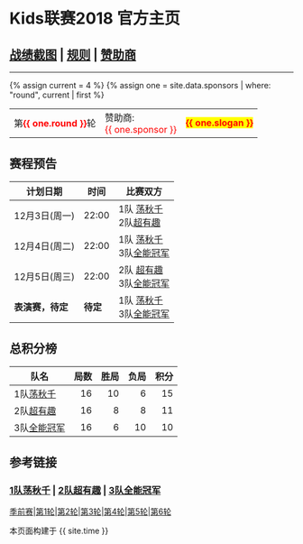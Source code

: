 # Kids联赛2018 官方主页
## [战绩截图](https://m.weibo.cn/u/6852703787) \| [规则][rule] \| [赞助商][spr]
---

{% assign current = 4 %}
{% assign one = site.data.sponsors | where: "round", current | first %}

<table> 
   <tr>    
    <td> 第<b><font color="red">{{ one.round }}</font></b>轮</td>
    <td> 赞助商:<br><font color="red">{{ one.sponsor }} </font></td>
      <td> 
         <b>
            <font color="red">
               <span style="background-color: yellow">{{ one.slogan }}</span>
            </font>
         </b> 
      </td>
   </tr>
</table>


## 赛程预告
<!--本轮已完赛-->


|计划日期|时间|比赛双方|
|--------|------|----|
|12月3日(周一)| 22:00| 1队 [荡秋千][t1] <br> 2队[超有趣][t2] |	
|12月4日(周二)| 22:00 | 1队 [荡秋千][t1] <br> 3队[全能冠军][t3] |	
|12月5日(周三) | 22:00 | 2队 [超有趣][t2] <br> 3队[全能冠军][t3] |	
|**表演赛，待定** | **待定** | 1队 [荡秋千][t1] <br> 3队[全能冠军][t3] |	




## 总积分榜

| 队名            | 局数 | 胜局 | 负局 |  积分 |
|-------------   | --: | --: | --: | --: |
| 1队[荡秋千][t1]  | 16  | 10  | 6 | 15 |
| 2队[超有趣][t2]  | 16  | 8  | 8 | 11 |
| 3队[全能冠军][t3]| 16  | 6 | 10 | 10 |

## 参考链接

### [1队荡秋千][t1] \| [2队超有趣][t2] \| [3队全能冠军][t3]

[季前赛][r0]\|[第1轮][r1]\|[第2轮][r2]\|[第3轮][r3]\|[第4轮][r4]\|[第5轮][r5]\|[第6轮][r6]

[rule]: rule.md
[t1]: team1.md
[t2]: team2.md
[t3]: team3.md
[spr]: sponsor.md
[r0]: round0.md
[r1]: round1.md
[r2]: round2.md
[r3]: round3.md
[r4]: round4.md
[r5]: round5.md
[r6]: round6.md

本页面构建于 {{ site.time }}

